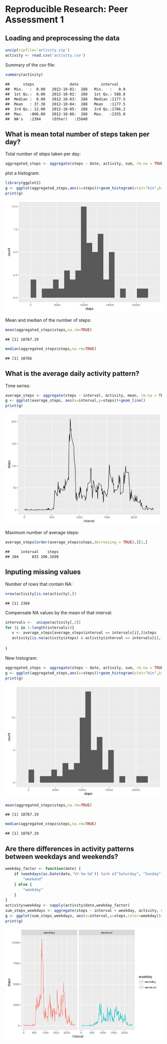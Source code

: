 # Reproducible Research: Peer Assessment 1


## Loading and preprocessing the data


```r
unzip(zipfile='activity.zip')
activity <- read.csv('activity.csv')
```

Summary of the csv file:


```r
summary(activity)
```

```
##      steps                date          interval     
##  Min.   :  0.00   2012-10-01:  288   Min.   :   0.0  
##  1st Qu.:  0.00   2012-10-02:  288   1st Qu.: 588.8  
##  Median :  0.00   2012-10-03:  288   Median :1177.5  
##  Mean   : 37.38   2012-10-04:  288   Mean   :1177.5  
##  3rd Qu.: 12.00   2012-10-05:  288   3rd Qu.:1766.2  
##  Max.   :806.00   2012-10-06:  288   Max.   :2355.0  
##  NA's   :2304     (Other)   :15840
```

## What is mean total number of steps taken per day?

Total number of steps taken per day:

```r
aggregated_steps <- aggregate(steps ~ date, activity, sum, rm.na = TRUE)
```

plot a histogram:

```r
library(ggplot2)
g <- ggplot(aggregated_steps,aes(x=steps))+geom_histogram(stat="bin",bins=20)
print(g)
```

![](PA1_template_files/figure-html/unnamed-chunk-4-1.png)<!-- -->

Mean and median of the number of steps:

```r
mean(aggregated_steps$steps,na.rm=TRUE)
```

```
## [1] 10767.19
```

```r
median(aggregated_steps$steps,na.rm=TRUE)
```

```
## [1] 10766
```


## What is the average daily activity pattern?

Time series:

```r
average_steps <- aggregate(steps ~ interval, activity, mean, rm.na = TRUE)
g <- ggplot(average_steps, aes(x=interval,y=steps))+geom_line()
print(g)
```

![](PA1_template_files/figure-html/unnamed-chunk-6-1.png)<!-- -->

Maximum number of average steps:

```r
average_steps[order(average_steps$steps,decreasing = TRUE),][1,]
```

```
##     interval    steps
## 104      835 206.1698
```


## Inputing missing values

Number of rows that contain NA:

```r
nrow(activity[is.na(activity),])
```

```
## [1] 2304
```
 
Compensate NA values by the mean of that interval:

```r
intervals <-  unique(activity[,3])
for (i in 1:length(intervals)){
   v <- average_steps[average_steps$interval == intervals[i],]$steps
   activity[is.na(activity$steps) & activity$interval == intervals[i],]$steps <- v
  
}
```

New histogram:

```r
aggregated_steps <- aggregate(steps ~ date, activity, sum, rm.na = TRUE)
g <- ggplot(aggregated_steps,aes(x=steps))+geom_histogram(stat="bin",bins=20)
print(g) 
```

![](PA1_template_files/figure-html/unnamed-chunk-10-1.png)<!-- -->

```r
mean(aggregated_steps$steps,na.rm=TRUE)
```

```
## [1] 10767.19
```

```r
median(aggregated_steps$steps,na.rm=TRUE)
```

```
## [1] 10767.19
```


## Are there differences in activity patterns between weekdays and weekends?

```r
weekday_factor <- function(date) {
    if (weekdays(as.Date(date,'%Y-%m-%d')) %in% c("Saturday", "Sunday")) {
        "weekend"
    } else {
        "weekday"
    }
}
activity$weekday <- sapply(activity$date,weekday_factor)
sum_steps_weekdays <- aggregate(steps ~ interval + weekday, activity, sum, rm.na = TRUE)
g <- ggplot(sum_steps_weekdays, aes(x=interval,y=steps,color=weekday))+geom_line()+facet_wrap(~weekday)
print(g)
```

![](PA1_template_files/figure-html/unnamed-chunk-11-1.png)<!-- -->
